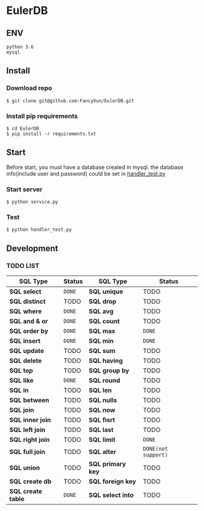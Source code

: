 # EulerDB

## ENV
```shell script
python 3.6
mysql
```

## Install

### Download repo
```shell script
$ git clone git@github.com:FancyXun/EulerDB.git
```
### Install pip requirements
```shell script
$ cd EulerDB
$ pip install -r requirements.txt
```
## Start

Before start, you must have a database created in mysql.
the database info(include user and password) could be set in [handler_test.py](https://github.com/FancyXun/EulerDB/blob/d0de441dc580af476be498e52c0aef5602198d0e/handler_test.py#L7)

### Start server
```shell script
$ python service.py
```

### Test
```shell script
$ python handler_test.py
```

## Development 

### TODO LIST

SQL Type                    | Status                       | SQL Type            | Status                                                                                                                                           
----------------------------- |------------------------------|---------------------| --------------
**SQL select**                 | ```DONE``` | **SQL unique**      | TODO 
**SQL distinct**                 | TODO                         | **SQL drop**        | TODO 
**SQL where**                 | ```DONE```                        | **SQL avg**         | TODO 
**SQL and & or**                | ```DONE```                         | **SQL count**       | TODO 
**SQL order by**               | ```DONE```                        | **SQL max**         | ```DONE```
**SQL insert**               | ```DONE```                        | **SQL min**         | ```DONE``` 
**SQL update**                 | TODO                         | **SQL sum**         | TODO 
**SQL delete**                 | TODO                         | **SQL having**      | TODO 
**SQL top**                 | TODO                         | **SQL group by**    | TODO 
**SQL like**                 | ```DONE```                        | **SQL round**       | TODO 
**SQL in**                 | TODO                         | **SQL len**         | TODO 
**SQL between**                 | TODO                         | **SQL nulls**       | TODO 
**SQL join**                 | TODO                         | **SQL now**         | TODO 
**SQL inner join**                 | TODO                         | **SQL fisrt**       | TODO 
**SQL left join**                 | TODO                         | **SQL last**        | TODO 
**SQL right join**                 | TODO                         | **SQL limit**       | ```DONE``` 
**SQL full join**                 | TODO                         | **SQL alter**       | ```DONE(not support)``` 
**SQL union**                 | TODO                         | **SQL primary key** | TODO 
**SQL create db**                 | TODO                         | **SQL foreign key** | TODO 
**SQL create table**                 | ```DONE```                        | **SQL select into** | TODO 
